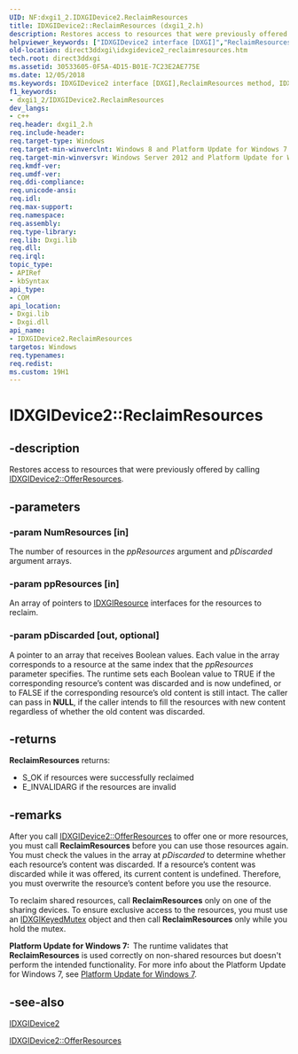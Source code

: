 ```yaml
---
UID: NF:dxgi1_2.IDXGIDevice2.ReclaimResources
title: IDXGIDevice2::ReclaimResources (dxgi1_2.h)
description: Restores access to resources that were previously offered by calling IDXGIDevice2::OfferResources.helpviewer_keywords: ["IDXGIDevice2 interface [DXGI]","ReclaimResources method","IDXGIDevice2.ReclaimResources","IDXGIDevice2::ReclaimResources","ReclaimResources","ReclaimResources method [DXGI]","ReclaimResources method [DXGI]","IDXGIDevice2 interface","direct3ddxgi.idxgidevice2_reclaimresources","dxgi1_2/IDXGIDevice2::ReclaimResources"]
old-location: direct3ddxgi\idxgidevice2_reclaimresources.htm
tech.root: direct3ddxgi
ms.assetid: 30533605-0F5A-4D15-B01E-7C23E2AE775E
ms.date: 12/05/2018
ms.keywords: IDXGIDevice2 interface [DXGI],ReclaimResources method, IDXGIDevice2.ReclaimResources, IDXGIDevice2::ReclaimResources, ReclaimResources, ReclaimResources method [DXGI], ReclaimResources method [DXGI],IDXGIDevice2 interface, direct3ddxgi.idxgidevice2_reclaimresources, dxgi1_2/IDXGIDevice2::ReclaimResources
f1_keywords:
- dxgi1_2/IDXGIDevice2.ReclaimResources
dev_langs:
- c++
req.header: dxgi1_2.h
req.include-header: 
req.target-type: Windows
req.target-min-winverclnt: Windows 8 and Platform Update for Windows 7 [desktop apps \| UWP apps]
req.target-min-winversvr: Windows Server 2012 and Platform Update for Windows Server 2008 R2 [desktop apps \| UWP apps]
req.kmdf-ver: 
req.umdf-ver: 
req.ddi-compliance: 
req.unicode-ansi: 
req.idl: 
req.max-support: 
req.namespace: 
req.assembly: 
req.type-library: 
req.lib: Dxgi.lib
req.dll: 
req.irql: 
topic_type:
- APIRef
- kbSyntax
api_type:
- COM
api_location:
- Dxgi.lib
- Dxgi.dll
api_name:
- IDXGIDevice2.ReclaimResources
targetos: Windows
req.typenames: 
req.redist: 
ms.custom: 19H1
---
```


# IDXGIDevice2::ReclaimResources


## -description


Restores access to resources that were previously offered by calling <a href="https://docs.microsoft.com/windows/desktop/api/dxgi1_2/nf-dxgi1_2-idxgidevice2-offerresources">IDXGIDevice2::OfferResources</a>.


## -parameters




### -param NumResources [in]

The number of resources in the <i>ppResources</i> argument and <i>pDiscarded</i> argument arrays.


### -param ppResources [in]

An array of pointers to <a href="https://docs.microsoft.com/windows/desktop/api/dxgi/nn-dxgi-idxgiresource">IDXGIResource</a> interfaces for the resources to reclaim.


### -param pDiscarded [out, optional]

A pointer to an array that receives Boolean values. Each value in the array corresponds to a resource at the same index that the <i>ppResources</i> parameter specifies.  The runtime sets each Boolean value to TRUE if the corresponding resource’s content was discarded and is now undefined, or to FALSE if the corresponding resource’s old content is still intact.  The caller can pass in <b>NULL</b>, if the caller intends to fill the resources with new content regardless of whether the old content was discarded.


## -returns



<b>ReclaimResources</b> returns:
            
          

<ul>
<li>S_OK if resources were successfully reclaimed</li>
<li>E_INVALIDARG if the resources are invalid</li>
</ul>



## -remarks



After you call <a href="https://docs.microsoft.com/windows/desktop/api/dxgi1_2/nf-dxgi1_2-idxgidevice2-offerresources">IDXGIDevice2::OfferResources</a> to offer one or more resources, you must call <b>ReclaimResources</b> before you can use those resources again.  You must check the values in the array at <i>pDiscarded</i> to determine whether each resource’s content was discarded. If a resource’s content was discarded while it was offered, its current content is undefined. Therefore, you must overwrite the resource’s content before you use the resource.

To reclaim shared resources, call <b>ReclaimResources</b> only on one of the sharing devices.  To ensure exclusive access to the resources, you must use an <a href="https://docs.microsoft.com/windows/desktop/api/dxgi/nn-dxgi-idxgikeyedmutex">IDXGIKeyedMutex</a> object and then call <b>ReclaimResources</b> only while you hold the mutex.

<b>Platform Update for Windows 7:  </b>The runtime validates that <b>ReclaimResources</b> is used correctly on non-shared resources but doesn't perform the intended functionality. For more info about the Platform Update for Windows 7, see <a href="https://docs.microsoft.com/windows/desktop/direct3darticles/platform-update-for-windows-7">Platform Update for Windows 7</a>. 




## -see-also




<a href="https://docs.microsoft.com/windows/desktop/api/dxgi1_2/nn-dxgi1_2-idxgidevice2">IDXGIDevice2</a>



<a href="https://docs.microsoft.com/windows/desktop/api/dxgi1_2/nf-dxgi1_2-idxgidevice2-offerresources">IDXGIDevice2::OfferResources</a>
 

 

